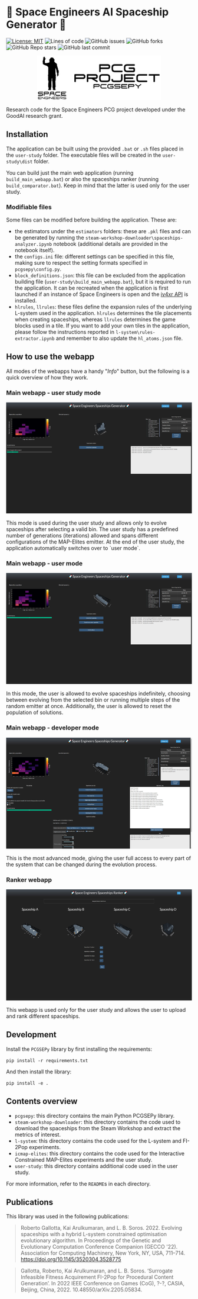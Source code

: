 # 🚀 Space Engineers AI Spaceship Generator 🚀
[![License: MIT](https://img.shields.io/badge/License-MIT-yellow.svg)](https://opensource.org/licenses/MIT)
![Lines of code](https://img.shields.io/tokei/lines/github/arayabrain/space-engineers-ai-spaceship-generator)
![GitHub issues](https://img.shields.io/github/issues-raw/arayabrain/space-engineers-ai-spaceship-generator)
![GitHub forks](https://img.shields.io/github/forks/arayabrain/space-engineers-ai-spaceship-generator?style=social)
![GitHub Repo stars](https://img.shields.io/github/stars/arayabrain/space-engineers-ai-spaceship-generator?style=social)
![GitHub last commit](https://img.shields.io/github/last-commit/arayabrain/space-engineers-ai-spaceship-generator)

<p align="center">
  <img src="media/pcgsepy_banner.png" alt="pcgsepy_banner" height="120"/>
</p>
Research code for the Space Engineers PCG project developed under the GoodAI research grant.

## Installation
The application can be built using the provided `.bat` or `.sh` files placed in the `user-study` folder. The executable files will be created in the `user-study\dist` folder.

You can build just the main web application (running `build_main_webapp.bat`) or also the spaceships ranker (running `build_comparator.bat`). Keep in mind that the latter is used only for the user study.

### Modifiable files
Some files can be modified before building the application. These are:
- the estimators under the `estimators` folders: these are `.pkl` files and can be generated by running the `steam-workshop-downloader\spaceships-analyzer.ipynb` notebook (additional details are provided in the notebook itself).
- the `configs.ini` file: different settings can be specified in this file, making sure to respect the setting formats specified in `pcgsepy\config.py`.
- `block_definitions.json`: this file can be excluded from the application building file (`user-study\build_main_webapp.bat`), but it is required to run the application. It can be recreated when the application is first launched if an instance of Space Engineers is open and the [iv4xr API](https://github.com/iv4xr-project/iv4xr-se-plugin) is installed.
- `hlrules`, `llrules`: these files define the expansion rules of the underlying L-system used in the application. `hlrules` determines the tile placements when creating spaceships, whereas `llrules` determines the game blocks used in a tile. If you want to add your own tiles in the application, please follow the instructions reported in `l-system\rules-extractor.ipynb` and remember to also update the `hl_atoms.json` file.

## How to use the webapp
All modes of the webapps have a handy "*Info*" button, but the following is a quick overview of how they work.

### Main webapp - user study mode
<p align="center">
  <img src="media/UI_userstudy_preview.jpg" alt="ui_userstudy_preview" height="300"/>
</p>
This mode is used during the user study and allows only to evolve spaceships after selecting a valid bin. The user study has a predefined number of generations (iterations) allowed and spans different configurations of the MAP-Elites emitter. At the end of the user study, the application automatically switches over to `user mode`.

### Main webapp - user mode
<p align="center">
  <img src="media/UI_usermode_preview.jpg" alt="ui_usermode_preview" height="300"/>
</p>
In this mode, the user is allowed to evolve spaceships indefinitely, choosing between evolving from the selected bin or running multiple steps of the random emitter at once. Additionally, the user is allowed to reset the population of solutions.

### Main webapp - developer mode
<p align="center">
  <img src="media/UI_devmode_preview.jpg" alt="ui_devmode_preview" height="300"/>
</p>
This is the most advanced mode, giving the user full access to every part of the system that can be changed during the evolution process.

### Ranker webapp
<p align="center">
  <img src="media/UI_comparator_preview.jpg" alt="ui_comparator_preview" height="300"/>
</p>
This webapp is used only for the user study and allows the user to upload and rank different spaceships.

## Development
Install the `PCGSEPy` library by first installing the requirements:
```
pip install -r requirements.txt
```
And then install the library:
```
pip install -e .
```

## Contents overview
- `pcgsepy`: this directory contains the main Python PCGSEPy library.
- `steam-workshop-downloader`: this directory contains the code used to download the spaceships from the Steam Workshop and extract the metrics of interest.
- `l-system`: this directory contains the code used for the L-system and FI-2Pop experiments.
- `icmap-elites`: this directory contains the code used for the Interactive Constrained MAP-Elites experiments and the user study.
- `user-study`: this directory contains additional code used in the user study.

For more information, refer to the `README`s in each directory.

## Publications
This library was used in the following publications:
> Roberto Gallotta, Kai Arulkumaran, and L. B. Soros. 2022. Evolving spaceships with a hybrid L-system constrained optimisation evolutionary algorithm. In Proceedings of the Genetic and Evolutionary Computation Conference Companion (GECCO '22). Association for Computing Machinery, New York, NY, USA, 711–714. https://doi.org/10.1145/3520304.3528775

> Gallotta, Roberto, Kai Arulkumaran, and L. B. Soros. ‘Surrogate Infeasible Fitness Acquirement FI-2Pop for Procedural Content Generation’. In 2022 IEEE Conference on Games (CoG), ?-?, CASIA, Beijing, China, 2022. 10.48550/arXiv.2205.05834.